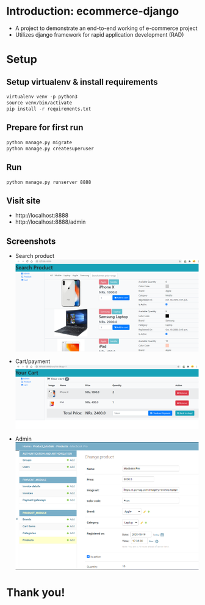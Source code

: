 # Introduction: ecommerce-django

- A project to demonstrate an end-to-end working of e-commerce project
- Utilizes django framework for rapid application development (RAD)

# Setup
## Setup virtualenv & install requirements
```
virtualenv venv -p python3
source venv/bin/activate
pip install -r requirements.txt
```

## Prepare for first run
```
python manage.py migrate
python manage.py createsuperuser
```

## Run
```
python manage.py runserver 8888
```

## Visit site
- http://localhost:8888
- http://localhost:8888/admin

## Screenshots
- Search product
![Search product](static/images/output1-search.png)

- Cart/payment
![Cart/payment](static/images/output2-cart.png)

- Admin
![Admin](static/images/output3-admin.png)

# Thank you!